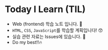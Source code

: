 # Today I Learn (TIL)
- Web (frontend) 학습 노트 입니다. 📝
- `HTML`, `CSS`, `JavaScript`를 학습할 계획입니다! 😙
- 실습 관련 자료는 Issues에 있습니다. 🐣
- Do my best!!🔥

